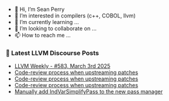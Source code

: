 - 👋 Hi, I’m Sean Perry
- 👀 I’m interested in compilers (c++, COBOL, llvm)
- 🌱 I’m currently learning ...
- 💞️ I’m looking to collaborate on ...
- 📫 How to reach me ...

<!---
s66perry/s66perry is a ✨ special ✨ repository because its `README.md` (this file) appears on your GitHub profile.
You can click the Preview link to take a look at your changes.
--->
### 📕 Latest LLVM Discourse Posts

<!-- DISCOURSE-LLVM:START -->
- [LLVM Weekly - #583, March 3rd 2025](https://discourse.llvm.org/t/llvm-weekly-583-march-3rd-2025/84930#post_1)
- [Code-review process when upstreaming patches](https://discourse.llvm.org/t/code-review-process-when-upstreaming-patches/84910#post_6)
- [Code-review process when upstreaming patches](https://discourse.llvm.org/t/code-review-process-when-upstreaming-patches/84910#post_5)
- [Code-review process when upstreaming patches](https://discourse.llvm.org/t/code-review-process-when-upstreaming-patches/84910#post_4)
- [Manually add IndVarSimplifyPass to the new pass manager](https://discourse.llvm.org/t/manually-add-indvarsimplifypass-to-the-new-pass-manager/84927#post_1)
<!-- DISCOURSE-LLVM:END -->
